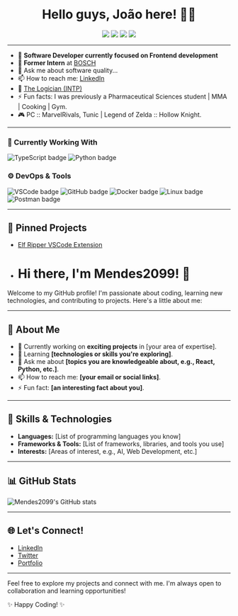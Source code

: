 <!-- 👋 Hi, I’m João! -->
<!-- <p align="center">
  <img src="./assets/hero-laptop.png" alt="Hero image" width="300"/>
</p> -->
<h1 align="center">Hello guys, João here! <span>🤖👋</span></h1>

<p align="center">
  <!-- Interest badges -->
  <img src="https://img.shields.io/badge/🧪-Tests-9cf">
  <img src="https://img.shields.io/badge/⚙️-Automation-9cf">
  <img src="https://img.shields.io/badge/👾-Games-9cf">
  <img src="https://img.shields.io/badge/🎵-Music-9cf">
</p>

---

- 👾 **Software Developer currently focused on Frontend development**  
- 🤖 **Former Intern** at [BOSCH](https://github.com/orgs/BOSCH)  
- 💬 Ask me about software quality...  
- 📫 How to reach me: [LinkedIn](https://pt.linkedin.com/in/jo%C3%A3ofilipemendes)  
- 🎈 [The Logician (INTP)](https://www.16personalities.com/intp-personality)  
- ⚡ Fun facts: I was previously a Pharmaceutical Sciences student | MMA | Cooking | Gym.
- 🎮 PC :: MarvelRivals, Tunic | Legend of Zelda :: Hollow Knight.  

---

### 💼 Currently Working With  
<p>
  <img src="https://img.shields.io/badge/TypeScript-gray?logo=typescript" alt="TypeScript badge">
  <img src="https://img.shields.io/badge/Python-gray?logo=python" alt="Python badge">
</p>

### ⚙️ DevOps & Tools  
<p>  
  <img src="https://img.shields.io/badge/VSCode-gray?logo=visual-studio-code&logoColor=white" alt="VSCode badge">
  <img src="https://img.shields.io/badge/GitHub-gray?logo=github" alt="GitHub badge">
  <img src="https://img.shields.io/badge/Docker-gray?logo=docker&logoColor=blue" alt="Docker badge">
  <img src="https://img.shields.io/badge/Linux-gray?logo=linux" alt="Linux badge">
  <img src="https://img.shields.io/badge/Postman-gray?logo=postman" alt="Postman badge">
</p>

---

## 🚀 Pinned Projects

- [Elf Ripper VSCode Extension](https://github.com/hmfcpt/elf-ripper-extension/tree/main)

- # Hi there, I'm Mendes2099! 👋

Welcome to my GitHub profile! I'm passionate about coding, learning new technologies, and contributing to projects. Here's a little about me:

---

## 🌟 About Me
- 🔭 Currently working on **exciting projects** in [your area of expertise].
- 🌱 Learning **[technologies or skills you're exploring]**.
- 💬 Ask me about **[topics you are knowledgeable about, e.g., React, Python, etc.]**.
- 📫 How to reach me: **[your email or social links]**.
- ⚡ Fun fact: **[an interesting fact about you]**.

---

## 🚀 Skills & Technologies
- **Languages:** [List of programming languages you know]
- **Frameworks & Tools:** [List of frameworks, libraries, and tools you use]
- **Interests:** [Areas of interest, e.g., AI, Web Development, etc.]

---

## 📊 GitHub Stats
![Mendes2099's GitHub stats](https://github-readme-stats.vercel.app/api?username=Mendes2099&show_icons=true&theme=radical)

---

## 🌐 Let's Connect!
- [LinkedIn](https://www.linkedin.com/in/your-profile)
- [Twitter](https://twitter.com/your-handle)
- [Portfolio](https://your-website.com)

---

Feel free to explore my projects and connect with me. I'm always open to collaboration and learning opportunities!

✨ Happy Coding! ✨
